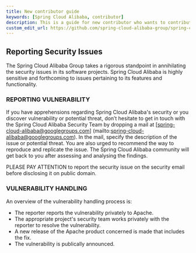 ```yaml
---
title: New contributor guide
keywords: [Spring Cloud Alibaba, contributor]
description: This is a guide for new contributor who wants to contribute to Spring Cloud Alibaba.
custom_edit_url: https://github.com/spring-cloud-alibaba-group/spring-cloud-alibaba-group.github.io/blob/main/i18n/zh-cn/docusaurus-plugin-content-docs/current/developers/contributor-guide/reporting-security-issues_dev.md
---
```


## Reporting Security Issues

The Spring Cloud Alibaba Group takes a rigorous standpoint in annihilating the security issues in its software projects. Spring Cloud Alibaba is highly sensitive and forthcoming to issues pertaining to its features and functionality.

### REPORTING VULNERABILITY

If you have apprehensions regarding Spring Cloud Alibaba's security or you discover vulnerability or potential threat, don’t
hesitate to get in touch with the Spring Cloud Alibaba Security Team by dropping a mail at [spring-cloud-alibaba@googlegroups.com]
(mailto:spring-cloud-alibaba@googlegroups.com). In the mail, specify the description of the issue or potential threat. You are also urged to recommend the way to reproduce and replicate the issue. The Spring Cloud Alibaba community will get back to you after assessing and analysing the findings.

PLEASE PAY ATTENTION to report the security issue on the security email before disclosing it on public domain.

### VULNERABILITY HANDLING

An overview of the vulnerability handling process is:

- The reporter reports the vulnerability privately to Apache.
- The appropriate project's security team works privately with the reporter to resolve the vulnerability.
- A new release of the Apache product concerned is made that includes the fix.
- The vulnerability is publically announced.
